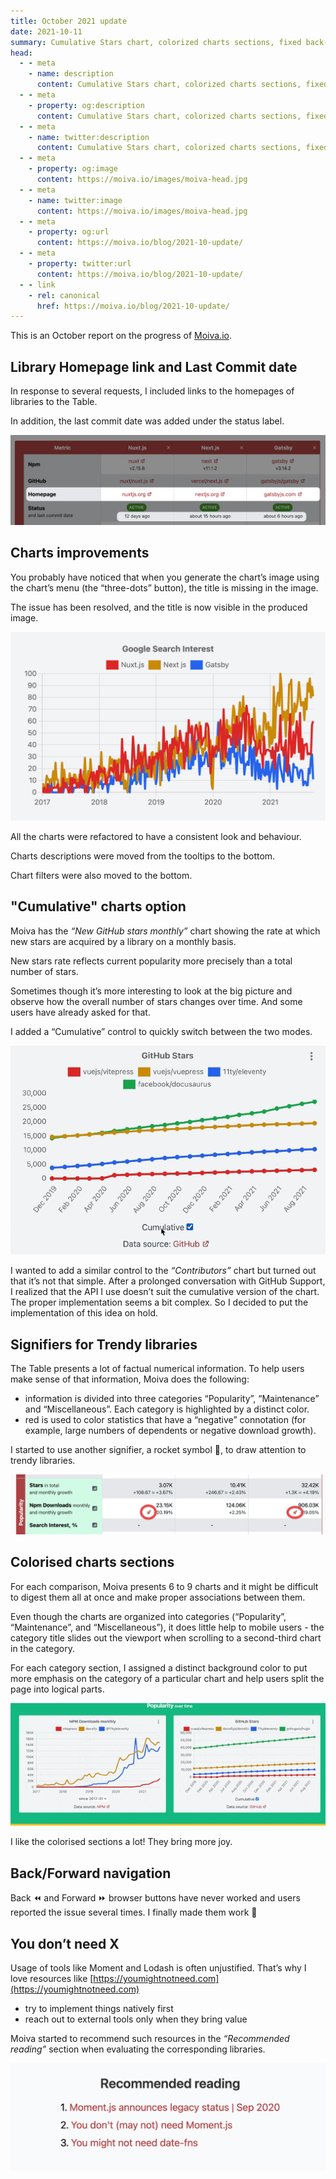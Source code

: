 ```yaml
---
title: October 2021 update
date: 2021-10-11
summary: Cumulative Stars chart, colorized charts sections, fixed back-forward navigation
head:
  - - meta
    - name: description
      content: Cumulative Stars chart, colorized charts sections, fixed back-forward navigation
  - - meta
    - property: og:description
      content: Cumulative Stars chart, colorized charts sections, fixed back-forward navigation
  - - meta
    - name: twitter:description
      content: Cumulative Stars chart, colorized charts sections, fixed back-forward navigation
  - - meta
    - property: og:image
      content: https://moiva.io/images/moiva-head.jpg
  - - meta
    - name: twitter:image
      content: https://moiva.io/images/moiva-head.jpg
  - - meta
    - property: og:url
      content: https://moiva.io/blog/2021-10-update/
  - - meta
    - property: twitter:url
      content: https://moiva.io/blog/2021-10-update/
  - - link
    - rel: canonical
      href: https://moiva.io/blog/2021-10-update/
---
```


This is an October report on the progress of [Moiva.io](https://moiva.io/).

## Library Homepage link and Last Commit date

In response to several requests, I included links to the homepages of libraries to the Table.

In addition, the last commit date was added under the status label.

![Homepage links and last commit date highlighted on the screenshot from Moiva.io](./homepage-last-commit.png)

## Charts improvements

You probably have noticed that when you generate the chart’s image using the chart’s menu (the “three-dots” button), the title is missing in the image.

The issue has been resolved, and the title is now visible in the produced image.

![An example of chart's screenshot generated using the chart's menu](./generated-image.png)

All the charts were refactored to have a consistent look and behaviour.

Charts descriptions were moved from the tooltips to the bottom.

Chart filters were also moved to the bottom.

## "Cumulative" charts option

Moiva has the _“New GitHub stars monthly”_ chart showing the rate at which new stars are acquired by a library on a monthly basis.

New stars rate reflects current popularity more precisely than a total number of stars.

Sometimes though it’s more interesting to look at the big picture and observe how the overall number of stars changes over time. And some users have already asked for that.

I added a “Cumulative” control to quickly switch between the two modes.

![Switch between the two modes using 'Cumulative' control](./cumulative.gif)

I wanted to add a similar control to the _“Contributors”_ chart but turned out that it’s not that simple. After a prolonged conversation with GitHub Support, I realized that the API I use doesn’t suit the cumulative version of the chart. The proper implementation seems a bit complex. So I decided to put the implementation of this idea on hold.

## Signifiers for Trendy libraries

The Table presents a lot of factual numerical information. To help users make sense of that information, Moiva does the following:

- information is divided into three categories “Popularity”, “Maintenance” and “Miscellaneous”. Each category is highlighted by a distinct color.
- red is used to color statistics that have a “negative” connotation (for example, large numbers of dependents or negative download growth).

I started to use another signifier, a rocket symbol 🚀, to draw attention to trendy libraries.

![An example of using the 'rocket' emoji to highlight trendy libraries](./rocket.png)

## Colorised charts sections

For each comparison, Moiva presents 6 to 9 charts and it might be difficult to digest them all at once and make proper associations between them.

Even though the charts are organized into categories (“Popularity”, “Maintenance”, and “Miscellaneous”), it does little help to mobile users - the category title slides out the viewport when scrolling to a second-third chart in the category.

For each category section, I assigned a distinct background color to put more emphasis on the category of a particular chart and help users split the page into logical parts.

![Groups of charts with different background color](./colorised-sections.gif)

I like the colorised sections a lot! They bring more joy.

## Back/Forward navigation

Back ⏪ and Forward ⏩ browser buttons have never worked and users reported the issue several times.
I finally made them work 🙂

## You don’t need X

Usage of tools like Moment and Lodash is often unjustified.
That’s why I love resources like [https://youmightnotneed.com](https://youmightnotneed.com)

- try to implement things natively first
- reach out to external tools only when they bring value

Moiva started to recommend such resources in the _“Recommended reading”_ section when evaluating the corresponding libraries.

!['Recommended reading' section with the links to 'You might not need ...' resources](./you-dont-need.png)
